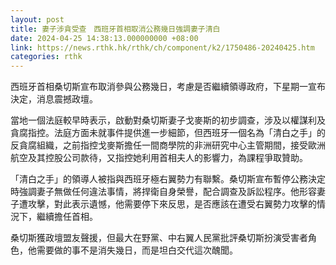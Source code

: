 ```yaml
---
layout: post
title: 妻子涉貪受查　西班牙首相取消公務幾日強調妻子清白　
date: 2024-04-25 14:38:13.000000000 +08:00
link: https://news.rthk.hk/rthk/ch/component/k2/1750486-20240425.htm
categories: rthk
---
```


西班牙首相桑切斯宣布取消參與公務幾日，考慮是否繼續領導政府，下星期一宣布決定，消息震撼政壇。 

當地一個法庭較早時表示，啟動對桑切斯妻子戈麥斯的初步調查，涉及以權謀利及貪腐指控。法庭方面未就事件提供進一步細節，但西班牙一個名為「清白之手」的反貪腐組織，之前指控戈麥斯擔任一間商學院的非洲研究中心主管期間，接受歐洲航空及其控股公司款待，又指控她利用首相夫人的影響力，為課程爭取贊助。

「清白之手」的領導人被指與西班牙極右翼勢力有聯繫。桑切斯宣布暫停公務決定時強調妻子無做任何違法事情，將捍衛自身榮譽，配合調查及訴訟程序。他形容妻子遭攻擊，對此表示遺憾，他需要停下來反思，是否應該在遭受右翼勢力攻擊的情況下，繼續擔任首相。

桑切斯獲政壇盟友聲援，但最大在野黨、中右翼人民黨批評桑切斯扮演受害者角色，他需要做的事不是消失幾日，而是坦白交代這次醜聞。
